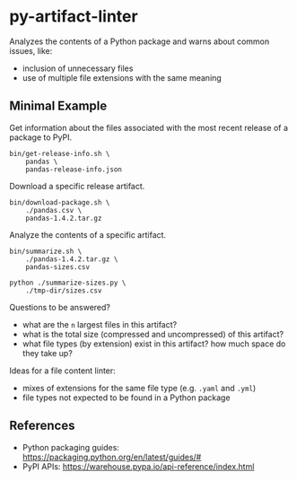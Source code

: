 # py-artifact-linter

Analyzes the contents of a Python package and warns about common issues, like:

* inclusion of unnecessary files
* use of multiple file extensions with the same meaning

## Minimal Example

Get information about the files associated with the most recent release of a package to PyPI.

```shell
bin/get-release-info.sh \
    pandas \
    pandas-release-info.json
```

Download a specific release artifact.

```shell
bin/download-package.sh \
    ./pandas.csv \
    pandas-1.4.2.tar.gz
```

Analyze the contents of a specific artifact.

```shell
bin/summarize.sh \
    ./pandas-1.4.2.tar.gz \
    pandas-sizes.csv

python ./summarize-sizes.py \
    ./tmp-dir/sizes.csv
```

Questions to be answered?

* what are the `n` largest files in this artifact?
* what is the total size (compressed and uncompressed) of this artifact?
* what file types (by extension) exist in this artifact? how much space do they take up?

Ideas for a file content linter:

* mixes of extensions for the same file type (e.g. `.yaml` and `.yml`)
* file types not expected to be found in a Python package

## References

* Python packaging guides: https://packaging.python.org/en/latest/guides/#
* PyPI APIs: https://warehouse.pypa.io/api-reference/index.html
